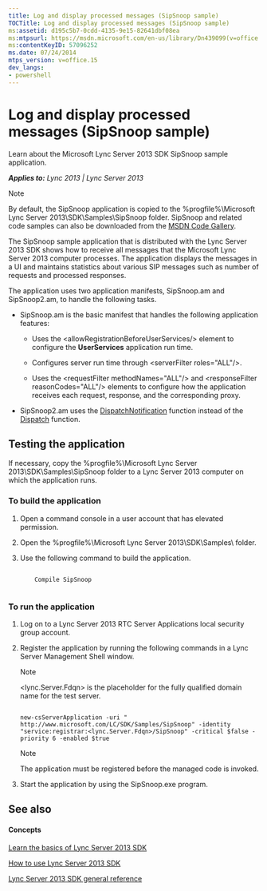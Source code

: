 ```yaml
---
title: Log and display processed messages (SipSnoop sample)
TOCTitle: Log and display processed messages (SipSnoop sample)
ms:assetid: d195c5b7-0cdd-4135-9e15-82641dbf08ea
ms:mtpsurl: https://msdn.microsoft.com/en-us/library/Dn439099(v=office.15)
ms:contentKeyID: 57096252
ms.date: 07/24/2014
mtps_version: v=office.15
dev_langs:
- powershell
---
```


# Log and display processed messages (SipSnoop sample)

Learn about the Microsoft Lync Server 2013 SDK SipSnoop sample application.


_**Applies to:** Lync 2013 | Lync Server 2013_


> [!NOTE]
> <P>By default, the SipSnoop application is copied to the %progfile%\Microsoft Lync Server 2013\SDK\Samples\SipSnoop folder. SipSnoop and related code samples can also be downloaded from the <A href="http://code.msdn.microsoft.com/lync-server-2013-log-and-6cbaa872">MSDN Code Gallery</A>.</P>



The SipSnoop sample application that is distributed with the Lync Server 2013 SDK shows how to receive all messages that the Microsoft Lync Server 2013 computer processes. The application displays the messages in a UI and maintains statistics about various SIP messages such as number of requests and processed responses.

The application uses two application manifests, SipSnoop.am and SipSnoop2.am, to handle the following tasks.

  - SipSnoop.am is the basic manifest that handles the following application features:
    
      - Uses the \<allowRegistrationBeforeUserServices/\> element to configure the **UserServices** application run time.
    
      - Configures server run time through \<serverFilter roles="ALL"/\>.
    
      - Uses the \<requestFilter methodNames="ALL"/\> and \<responseFilter reasonCodes="ALL"/\> elements to configure how the application receives each request, response, and the corresponding proxy.

  - SipSnoop2.am uses the [DispatchNotification](https://msdn.microsoft.com/en-us/library/hh364727\(v=office.15\)) function instead of the [Dispatch](https://msdn.microsoft.com/en-us/library/hh364714\(v=office.15\)) function.

## Testing the application

If necessary, copy the %progfile%\\Microsoft Lync Server 2013\\SDK\\Samples\\SipSnoop folder to a Lync Server 2013 computer on which the application runs.

### To build the application

1.  Open a command console in a user account that has elevated permission.

2.  Open the %progfile%\\Microsoft Lync Server 2013\\SDK\\Samples\\ folder.

3.  Use the following command to build the application.
    
    ```MS DOS

        Compile SipSnoop
        
    ```
### To run the application

1.  Log on to a Lync Server 2013 RTC Server Applications local security group account.

2.  Register the application by running the following commands in a Lync Server Management Shell window.
    

    > [!NOTE]
    > <P>&lt;lync.Server.Fdqn&gt; is the placeholder for the fully qualified domain name for the test server.</P>

    
    ```Windows PowerShell

    new-csServerApplication -uri " http://www.microsoft.com/LC/SDK/Samples/SipSnoop" -identity "service:registrar:<lync.Server.Fdqn>/SipSnoop" -critical $false -priority 6 -enabled $true

    ```
    

    > [!NOTE]
    > <P>The application must be registered before the managed code is invoked.</P>



3.  Start the application by using the SipSnoop.exe program.

## See also

#### Concepts

[Learn the basics of Lync Server 2013 SDK](learn-the-basics-of-lync-server-2013-sdk.md)

[How to use Lync Server 2013 SDK](how-to-use-lync-server-2013-sdk.md)

[Lync Server 2013 SDK general reference](lync-server-2013-sdk-general-reference.md)

